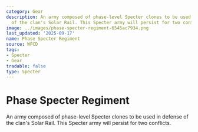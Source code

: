 ```yaml
---
category: Gear
description: An army composed of phase-level Specter clones to be used in defense
  of the clan's Solar Rail. This Specter army will persist for two conflicts.
image: ../images/phase-specter-regiment-6545ac7934.png
last_updated: '2025-09-17'
name: Phase Specter Regiment
source: WFCD
tags:
- Specter
- Gear
tradable: false
type: Specter
---
```


# Phase Specter Regiment

An army composed of phase-level Specter clones to be used in defense of the clan's Solar Rail. This Specter army will persist for two conflicts.

